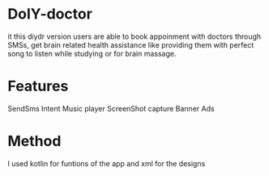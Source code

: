 # DoIY-doctor
it this diydr version users are able to book appoinment with doctors through SMSs, get brain related health assistance like providing them with perfect song to listen while studying or for brain massage.

# Features
SendSms Intent
Music player
ScreenShot capture
Banner Ads

# Method 
I used kotlin for funtions of the app and xml for the designs



